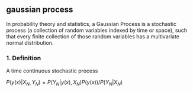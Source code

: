 ## gaussian process

In probability theory and statistics, a Gaussian Process is a stochastic process 
(a collection of random variables indexed by time or space), such that every finite
collection of those random variables has a multivariate normal distribution.

### 1. Definition

A time continuous stochastic process 



$`P(y(x)|X_N, Y_N)={P(Y_N|y(x),X_N)P(y(x))}/{P(Y_N|X_N)}`$
